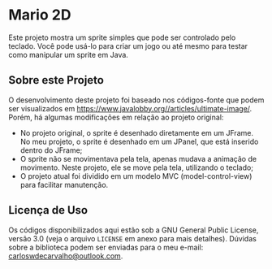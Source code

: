 # Mario 2D

Este projeto mostra um sprite simples que pode ser controlado pelo teclado. Você pode usá-lo para criar um jogo ou até mesmo para testar como manipular um sprite em Java.

## Sobre este Projeto

O desenvolvimento deste projeto foi baseado nos códigos-fonte que podem ser visualizados em https://www.javalobby.org//articles/ultimate-image/. Porém, há algumas modificações em relação ao projeto original:

 - No projeto original, o sprite é desenhado diretamente em um JFrame. No meu projeto, o sprite é desenhado em um JPanel, que está inserido dentro do JFrame;
 - O sprite não se movimentava pela tela, apenas mudava a animação de movimento. Neste projeto, ele se move pela tela, utilizando o teclado;
 - O projeto atual foi dividido em um modelo MVC (model-control-view) para facilitar manutenção. 

## Licença de Uso

Os códigos disponibilizados aqui estão sob a GNU General Public License, versão 3.0 (veja o arquivo `LICENSE` em anexo para mais detalhes). Dúvidas sobre a biblioteca podem ser enviadas para o meu e-mail: carloswdecarvalho@outlook.com.